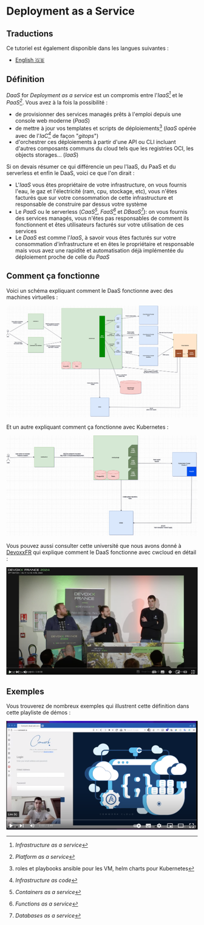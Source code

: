 # Deployment as a Service

## Traductions

Ce tutoriel est également disponible dans les langues suivantes :
* [English 🇬🇧](../../../tutorials/daas.md)

## Définition

_DaaS_ for _Deployment as a service_ est un compromis entre l'_IaaS[^1]_ et le _PaaS[^2]_. Vous avez à la fois la possibilité :
* de provisionner des services managés prêts à l'emploi depuis une console web moderne (_PaaS_)
* de mettre à jour vos templates et scripts de déploiements[^3] (_IaaS_ opérée avec de l'_IaC[^4]_ de façon "_gitops_")
* d'orchestrer ces déploiements à partir d'une API ou CLI incluant d'autres composants communs du cloud tels que les registries OCI, les objects storages... (_IaaS_)

Si on devais résumer ce qui différencie un peu l'IaaS, du PaaS et du serverless et enfin le DaaS, voici ce que l'on dirait :
* L'_IaaS_ vous êtes propriétaire de votre infrastructure, on vous fournis l'eau, le gaz et l'électricité (ram, cpu, stockage, etc), vous n'êtes facturés que sur votre consommation de cette infrastructure et responsable de construire par dessus votre système
* Le _PaaS_ ou le serverless (_CaaS[^5]_, _FaaS[^6]_ et _DBaaS[^7]_): on vous fournis des services managés, vous n'êtes pas responsables de comment ils fonctionnent et êtes utilisateurs facturés sur votre utilisation de ces services
* Le _DaaS_ est comme l'_IaaS_, à savoir vous êtes facturés sur votre consommation d'infrastructure et en êtes le propriétaire et responsable mais vous avez une rapidité et automatisation déjà implémentée du déploiement proche de celle du _PaaS_

[^1]: _Infrastructure as a service_
[^2]: _Platform as a service_
[^3]: roles et playbooks ansible pour les VM, helm charts pour Kubernetes
[^4]: _Infrastructure as code_
[^5]: _Containers as a service_
[^6]: _Functions as a service_
[^7]: _Databases as a service_

## Comment ça fonctionne

Voici un schéma expliquant comment le DaaS fonctionne avec des machines virtuelles :

![cwcloud_daas_vm](../../../img/cwcloud_daas_vm.png)

Et un autre expliquant comment ça fonctionne avec Kubernetes :

![cwcloud_daas_k8s](../../../img/cwcloud_daas_k8s.png)

Vous pouvez aussi consulter cette université que nous avons donné à [DevoxxFR](https://www.devoxx.fr) qui explique comment le DaaS fonctionne avec cwcloud en détail :

[![devoxxfr_pulumi_university](../../../img/devoxxfr_pulumi_university.png)](https://youtu.be/IAwu-WCN6Nw?si=4w0zY5ri6JC_h8-A)

## Exemples

Vous trouverez de nombreux exemples qui illustrent cette définition dans cette playliste de démos :

[![demo_playlist](../../../img/demo_1.png)](https://youtube.com/playlist?list=PLVa_2sL_l0msxUnmaSpLAGlwOxizXWjht)

